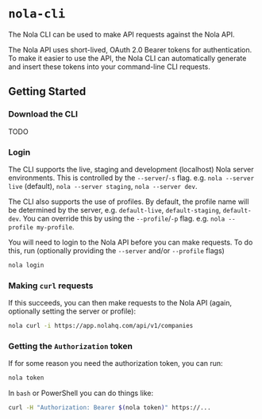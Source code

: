 # `nola-cli`

The Nola CLI can be used to make API requests against the Nola API.

The Nola API uses short-lived, OAuth 2.0 Bearer tokens for authentication. To make it easier to use the API, the Nola CLI can automatically generate and insert these tokens into your command-line CLI requests.

## Getting Started

### Download the CLI

TODO

### Login

The CLI supports the live, staging and development (localhost) Nola server environments. This is controlled by the `--server`/`-s` flag. e.g. `nola --server live` (default), `nola --server staging`, `nola --server dev`.

The CLI also supports the use of profiles. By default, the profile name will be determined by the server, e.g. `default-live`, `default-staging`, `default-dev`. You can override this by using the `--profile`/`-p` flag. e.g. `nola --profile my-profile`.

You will need to login to the Nola API before you can make requests. To do this, run (optionally providing the `--server` and/or `--profile` flags)

```bash
nola login
```

### Making `curl` requests
If this succeeds, you can then make requests to the Nola API (again, optionally setting the server or profile):

```bash
nola curl -i https://app.nolahq.com/api/v1/companies
```

### Getting the `Authorization` token
If for some reason you need the authorization token, you can run:

```bash
nola token
```

In `bash` or PowerShell you can do things like:

```bash
curl -H "Authorization: Bearer $(nola token)" https://...
```